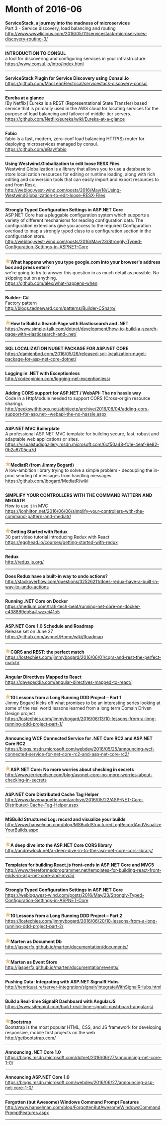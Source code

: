 # Month of 2016-06
__ServiceStack, a journey into the madness of microservices__  
Part 3 - Service discovery, load balancing and routing  
<http://www.wwwlicious.com/2016/05/11/servicestack-microservices-discovery-routing-3/>  
***
__INTRODUCTION TO CONSUL__  
a tool for discovering and configuring services in your infrastructure.  
<https://www.consul.io/intro/index.html>  
***
__ServiceStack Plugin for Service Discovery using Consul.io__  
<https://github.com/MacLeanElectrical/servicestack-discovery-consul>  
***
__Eureka at a glance__  
[By Netflix] Eureka is a REST (Representational State Transfer) based service that is primarily used in the AWS cloud for locating services for the purpose of load balancing and failover of middle-tier servers.  
<https://github.com/Netflix/eureka/wiki/Eureka-at-a-glance>  
***
__Fabio__  
fabio is a fast, modern, zero-conf load balancing HTTP(S) router for deploying microservices managed by consul.  
<https://github.com/eBay/fabio>  
***
__Using Westwind.Globalization to edit loose RESX Files__  
Westwind.Globalization is a library that allows you to use a database to store localization resources for editing or runtime loading, along with rich editing and conversion tools that can easily import and export resources to and from Resx.  
<http://weblog.west-wind.com/posts/2016/May/18/Using-WestwindGlobalization-to-edit-loose-RESX-Files>  
***
__Strongly Typed Configuration Settings in ASP.NET Core__  
ASP.NET Core has a pluggable configuration system which supports a variety of different mechanisms for reading configuration data. The configuration extensions give you access to the required Configuration overload to map a strongly typed class to a configuration section in the configuration store.  
<http://weblog.west-wind.com/posts/2016/May/23/Strongly-Typed-Configuration-Settings-in-ASPNET-Core>  
***
__![star](./tags/star.png)What happens when you type google.com into your browser's address box and press enter?__  
we're going to try to answer this question in as much detail as possible. No skipping out on anything.  
<https://github.com/alex/what-happens-when>  
***
__Builder: C#__  
Factory pattern  
<http://blogs.tedneward.com/patterns/Builder-CSharp/>  
***
__![star](./tags/star.png)How to Build a Search Page with Elasticsearch and .NET__  
<https://www.simple-talk.com/dotnet/development/how-to-build-a-search-page-with-elasticsearch-and-.net/>  
***
__SQL LOCALIZATION NUGET PACKAGE FOR ASP.NET CORE__  
<https://damienbod.com/2016/05/26/released-sql-localization-nuget-package-for-asp-net-core-dotnet/>  
***
__Logging in .NET with Exceptionless__  
<http://codeopinion.com/logging-net-exceptionless/>  
***
__Adding CORS support for ASP.NET / WebAPI: The no hassle way__  
Code in a HttpModule needed to support CORS (Cross-origin resource sharing).  
<http://geekswithblogs.net/abhijeetp/archive/2016/06/04/adding-cors-support-for-asp.net--webapi-the-no-hassle.aspx>  
***
__ASP.NET MVC Boilerplate__  
A professional ASP.NET MVC template for building secure, fast, robust and adaptable web applications or sites.  
<https://visualstudiogallery.msdn.microsoft.com/6cf50a48-fc1e-4eaf-9e82-0b2a6705ca7d>  
***
__![star](./tags/star.png)MediatR (from Jimmy Bogard)__  
A low-ambition library trying to solve a simple problem - decoupling the in-proc sending of messages from handling messages.  
<https://github.com/jbogard/MediatR/wiki>  
***
__SIMPLIFY YOUR CONTROLLERS WITH THE COMMAND PATTERN AND MEDIATR__  
How to use it in MVC  
<https://jonhilton.net/2016/06/06/simplify-your-controllers-with-the-command-pattern-and-mediatr/>  
***
__![star](./tags/star.png)Getting Started with Redux__  
30 part video tutorial introducing Redux with React  
<https://egghead.io/courses/getting-started-with-redux>  
***
__Redux__  
<http://redux.js.org/>  
***
__Does Redux have a built-in way to undo actions?__  
<http://stackoverflow.com/questions/32526211/does-redux-have-a-built-in-way-to-undo-actions>  
***
__Running .NET Core on Docker__  
<https://medium.com/trafi-tech-beat/running-net-core-on-docker-c438889eb5a#.wzxci41o5>  
***
__ASP.NET Core 1.0 Schedule and Roadmap__  
Release set on June 27  
<https://github.com/aspnet/Home/wiki/Roadmap>  
***
__![star](./tags/star.png)CQRS and REST: the perfect match__  
<https://lostechies.com/jimmybogard/2016/06/01/cqrs-and-rest-the-perfect-match/>  
***
__Angular Directives Mapped to React__  
<https://daveceddia.com/angular-directives-mapped-to-react/>  
***
__![star](./tags/star.png)10 Lessons from a Long Running DDD Project – Part 1__  
Jimmy Bogard kicks off what promises to be an interesting series looking at some of the real world lessons learned from a long term Domain Driven Design project  
<https://lostechies.com/jimmybogard/2016/06/13/10-lessons-from-a-long-running-ddd-project-part-1/>  
***
__Announcing WCF Connected Service for .NET Core RC2 and ASP.NET Core RC2__  
<https://blogs.msdn.microsoft.com/webdev/2016/05/25/announcing-wcf-connected-service-for-net-core-rc2-and-asp-net-core-rc2/>  
***
__![star](./tags/star.png)ASP.NET Core: No more worries about checking in secrets__  
<http://www.jerriepelser.com/blog/aspnet-core-no-more-worries-about-checking-in-secrets>  
***
__ASP.NET Core Distributed Cache Tag Helper__  
<http://www.davepaquette.com/archive/2016/05/22/ASP-NET-Core-Distributed-Cache-Tag-Helper.aspx>  
***
__MSBuild Structured Log: record and visualize your builds__  
<http://www.hanselman.com/blog/MSBuildStructuredLogRecordAndVisualizeYourBuilds.aspx>  
***
__![star](./tags/star.png)A deep dive into the ASP.NET Core CORS library__  
<http://andrewlock.net/a-deep-dive-in-to-the-asp-net-core-cors-library/>  
***
__Templates for building React.js front-ends in ASP.NET Core and MVC5__  
<http://www.thereformedprogrammer.net/templates-for-building-react-front-ends-in-asp-net-core-and-mvc5/>  
***
__Strongly Typed Configuration Settings in ASP.NET Core__  
<https://weblog.west-wind.com/posts/2016/May/23/Strongly-Typed-Configuration-Settings-in-ASPNET-Core>  
***
__![star](./tags/star.png)10 Lessons from a Long Running DDD Project – Part 2__  
<https://lostechies.com/jimmybogard/2016/06/20/10-lessons-from-a-long-running-ddd-project-part-2/>  
***
__![star](./tags/star.png)Marten as Document Db__  
<http://jasperfx.github.io/marten/documentation/documents/>  
***
__![star](./tags/star.png)Marten as Event Store__  
<http://jasperfx.github.io/marten/documentation/events/>  
***
__Pushing Data: Integrating with ASP.NET SignalR Hubs__  
<http://henriquat.re/server-integration/signalr/integrateWithSignalRHubs.html>  
***
__Build a Real-time SignalR Dashboard with AngularJS__  
<https://www.sitepoint.com/build-real-time-signalr-dashboard-angularjs/>  
***
__![star](./tags/star.png)Bootstrap__  
Bootstrap is the most popular HTML, CSS, and JS framework for developing responsive, mobile first projects on the web  
<http://getbootstrap.com/>  
***
__Announcing .NET Core 1.0__  
<https://blogs.msdn.microsoft.com/dotnet/2016/06/27/announcing-net-core-1-0/>  
***
__Announcing ASP.NET Core 1.0__  
<https://blogs.msdn.microsoft.com/webdev/2016/06/27/announcing-asp-net-core-1-0/>  
***
__Forgotten (but Awesome) Windows Command Prompt Features__  
<http://www.hanselman.com/blog/ForgottenButAwesomeWindowsCommandPromptFeatures.aspx>  
***
